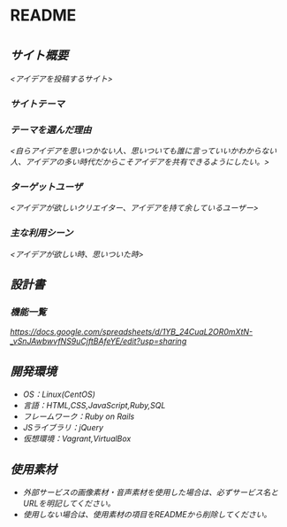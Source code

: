 # README

# <i table>

## サイト概要
<アイデアを投稿するサイト>

### サイトテーマ
<sns>

### テーマを選んだ理由
<自らアイデアを思いつかない人、思いついても誰に言っていいかわからない人、アイデアの多い時代だからこそアイデアを共有できるようにしたい。>

### ターゲットユーザ
<アイデアが欲しいクリエイター、アイデアを持て余しているユーザー>

### 主な利用シーン
<アイデアが欲しい時、思いついた時>

## 設計書

### 機能一覧
<https://docs.google.com/spreadsheets/d/1YB_24CuaL2OR0mXtN-_vSnJAwbwvfNS9uCjftBAfeYE/edit?usp=sharing>

## 開発環境
- OS：Linux(CentOS)
- 言語：HTML,CSS,JavaScript,Ruby,SQL
- フレームワーク：Ruby on Rails
- JSライブラリ：jQuery
- 仮想環境：Vagrant,VirtualBox

## 使用素材
- 外部サービスの画像素材・音声素材を使用した場合は、必ずサービス名とURLを明記してください。
- 使用しない場合は、使用素材の項目をREADMEから削除してください。
